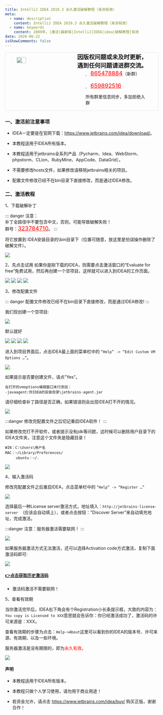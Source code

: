 ```yaml
---
title: IntelliJ IDEA 2019.3 永久激活破解教程（亲测有效）
meta:
  - name: description
    content: IntelliJ IDEA 2019.3 永久激活破解教程（亲测有效）
  - name: keywords
    content: 2089年，|激活|最新版|IntelliJ|IDEA|idea|破解教程|有效
date: 2020-06-22
isShowComments: false
---
```


<!-- QQ卡片 -->
<div style="width:100%;display:flex;justify-content:space-around;border:1px solid #E5E5E4;">
  <img style="width:25%;padding-top:15px;" src="/images/jetbrains/jetbrains2.jpeg" onclick="window.open('http://shang.qq.com/wpa/qunwpa?idkey=ae59f469b427c038c95f118ceeefc6f9eba7a9d90ce9aae72bde58d09cc1013b', '_blank');" />

  <div style="display:flex;flex-direction:column;justify-content:space-around;">
    <div style="font-size:1.2rem;font-weight:bold;">
      <div>因版权问题或未及时更新，</div>
      <div>遇到任何问题请进群交流。</div>
    </div>
    <div style="padding-left:12%;position:relative;">
      <div>
      <img style="width:6%;position:relative;top:3px;cursor:pointer;" src="/images/jetbrains/qq.png" onclick="window.open('http://shang.qq.com/wpa/qunwpa?idkey=22ed6bd53a50f9764493ef41746bfb3006123cbe097729a106fee0c46b6e0b9e', '_blank');" />
      <a href="//shang.qq.com/wpa/qunwpa?idkey=ae59f469b427c038c95f118ceeefc6f9eba7a9d90ce9aae72bde58d09cc1013b" style="font-size:1.2rem;text-decoration:underline;color:red;" target="_blank">865478884</a>（新群）
      </div>
      <div>
      <br>
      <img style="width:6%;position:relative;top:3px;cursor:pointer;" src="/images/jetbrains/qq.png" onclick="window.open('http://shang.qq.com/wpa/qunwpa?idkey=22ed6bd53a50f9764493ef41746bfb3006123cbe097729a106fee0c46b6e0b9e', '_blank');" />
      <a href="http://shang.qq.com/wpa/qunwpa?idkey=22ed6bd53a50f9764493ef41746bfb3006123cbe097729a106fee0c46b6e0b9e" style="font-size:1.2rem;text-decoration:underline;color:red;" target="_blank">659892516</a>
      <p>所有群里信息同步，多加拒绝入群</p>
      </div>
    </div>
  </div>
</div>

### 一、激活前注意事项

* IDEA一定要是在官网下载：<a href="https://www.jetbrains.com/idea/download/">https://www.jetbrains.com/idea/download/</a>。

* 本教程适用于IDEA所有版本。

* 本教程适用于jetbrains全系列产品（Pycharm、Idea、WebStorm、phpstorm、CLion、RubyMine、AppCode、DataGrid）。

* 不需要修改hosts文件，如果修改请移除jetbrains相关的项目。

* 配置文件修改已经不在bin目录下直接修改，而是通过IDEA修改。

### 二、激活教程
1、下载破解补丁

::: danger
注意：<br>
补丁全路径中不要包含中文，否则，可能导致破解失败！<br>
群号：<a href="http://shang.qq.com/wpa/qunwpa?idkey=22ed6bd53a50f9764493ef41746bfb3006123cbe097729a106fee0c46b6e0b9e" style="font-size:1.2rem;text-decoration:underline;color:red;" target="_blank">323784710</a>。
:::

将它放置到 IDEA安装目录的\bin目录下（位置可随意，放这里是怕误操作删除了破解文件）。

<img src="https://user-gold-cdn.xitu.io/2019/12/17/16f1345b82758c9d?imageView2/0/w/1280/h/960/format/webp/ignore-error/1" />

2、先点击试用
如果你是刚下载的IDEA，则需要点击激活窗口的“Evaluate for free”免费试用，然后再创建一个空项目，这样就可以进入到IDEA的工作页面。

<img src="https://user-gold-cdn.xitu.io/2019/12/17/16f1345bb4c404b2?imageView2/0/w/1280/h/960/format/webp/ignore-error/1" />

<img src="https://user-gold-cdn.xitu.io/2019/12/17/16f1345c79747297?imageView2/0/w/1280/h/960/format/webp/ignore-error/1" />

<img src="https://user-gold-cdn.xitu.io/2019/12/17/16f1345d0f01be05?imageView2/0/w/1280/h/960/format/webp/ignore-error/1" />

<img src="https://user-gold-cdn.xitu.io/2019/12/17/16f1345d5d31f5f5?imageView2/0/w/1280/h/960/format/webp/ignore-error/1" />

3、修改配置文件

::: danger
配置文件修改已经不在bin目录下直接修改，而是通过IDEA修改!
:::

我们现创建一个空项目:

<img src="https://user-gold-cdn.xitu.io/2019/12/17/16f1345daaa90c22?imageView2/0/w/1280/h/960/format/webp/ignore-error/1" />

默认就好

<img src="https://user-gold-cdn.xitu.io/2019/12/17/16f1345e7025556a?imageView2/0/w/1280/h/960/format/webp/ignore-error/1" />

<img src="https://user-gold-cdn.xitu.io/2019/12/17/16f1345eb0aace56?imageView2/0/w/1280/h/960/format/webp/ignore-error/1" />

<img src="https://user-gold-cdn.xitu.io/2019/12/17/16f1345ee131f8fd?imageView2/0/w/1280/h/960/format/webp/ignore-error/1" />

<img src="https://user-gold-cdn.xitu.io/2019/12/17/16f1345fb5fc34e7?imageView2/0/w/1280/h/960/format/webp/ignore-error/1" />

进入到项目界面后，点击IDEA最上面的菜单栏中的 `“Help” -> “Edit Custom VM Options …”`。

<img src="https://user-gold-cdn.xitu.io/2019/12/17/16f1346264401bdb?imageView2/0/w/1280/h/960/format/webp/ignore-error/1" />

如果提示是否要创建文件，请点”Yes”。

```
在打开的vmoptions编辑窗口末行添加：
-javaagent:你IDEA的安装目录\jetbrains-agent.jar
```

请仔细检查补丁路径是否正确，如果错误则会出现IDEA打不开的情况。

<img src="https://user-gold-cdn.xitu.io/2019/12/17/16f1346347514eb8?imageView2/0/w/1280/h/960/format/webp/ignore-error/1" />

:::danger
修改完配置文件之后切记重启IDEA软件！
:::

如果修改完打不开软件，或者提示没有jdk等问题，这时候可以删除用户目录下的IDEA文件夹，注意这个文件夹是隐藏目录！

```
WIN：C:\Users\用户名
MAC：~/Library/Preferences/
     ubuntu：~/.
```

<img src="https://user-gold-cdn.xitu.io/2019/12/17/16f134679369114d?imageView2/0/w/1280/h/960/format/webp/ignore-error/1" />

4、输入激活码

修改完配置文件之后重启IDEA，点击菜单栏中的 `“Help” -> “Register …”`

<img src="https://user-gold-cdn.xitu.io/2019/12/17/16f1346ac3c57a97?imageView2/0/w/1280/h/960/format/webp/ignore-error/1" />

选择最后一种License server激活方式，地址填入：`http://jetbrains-license-server `（应该会自动填上），或者点击按钮：”Discover Server”来自动填充地址，完成激活。

:::danger
注意：服务器激活需要联网！
:::

<img src="https://user-gold-cdn.xitu.io/2019/12/17/16f1346c04f3b6fd?imageView2/0/w/1280/h/960/format/webp/ignore-error/1" />

如果服务器激活方式无法激活，还可以选择Activation code方式激活，复制下面激活码即可:

<img src="https://user-gold-cdn.xitu.io/2019/12/17/16f1346cc6051dbd?imageView2/0/w/1280/h/960/format/webp/ignore-error/1" />

#### <u>[👉点击获取历史激活码](/Jet/codes "历史激活码")</u>

* 激活码激活不需要联网！

5、查看有效期

当你激活完毕后，IDEA右下角会有个Registration小长条提示框，大致的内容为：`You copy is Licensed to XXX`意思就会告诉你：你已经激活成功了，激活码的许可来源是：XXX。

查看有效期的步骤为点击：`Help->About`这里可以看到你的IDEA的版本号、许可来源、有效期、以及一些环境。

服务器激活是没有期限的，即为<font style="color:red;">永久有效。</font>

<img src="https://user-gold-cdn.xitu.io/2019/12/17/16f134709b19cbee?imageView2/0/w/1280/h/960/format/webp/ignore-error/1" />

#### 声明

* 本教程适用于IDEA所有版本。

* 本教程只做个人学习使用，请勿用于商业用途！

* 若资金允许，请点击 <a href="https://www.jetbrains.com/idea/buy/">https://www.jetbrains.com/idea/buy/</a> 购买正版，谢谢合作！
